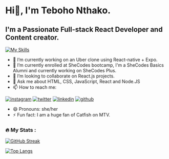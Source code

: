 # Hi👋, I'm Teboho Nthako.

## I'm a Passionate Full-stack React Developer and Content creator.

 
 


[![My Skills](https://skills.thijs.gg/icons?i=js,html,css,nodejs,react,git)](https://skills.thijs.gg)

<!--
**tebohonthako/tebohonthako** is a ✨ _special_ ✨ repository because its `README.md` (this file) appears on your GitHub profile.
-->


- 🔭 I’m currently working on an Uber clone using React-native + Expo.
- 🌱 I’m currently enrolled at SheCodes bootcamp, I'm a SheCodes Basics Alumni and currently working on SheCodes Plus.
- 👯 I’m looking to collaborate on React.js projects.
- 💬 Ask me about  HTML, CSS, JavaScript, React and Node.JS
- 📫 How to reach me: 
<!-- display the social media buttons in your README -->


   [![instagram](https://github.com/shikhar1020jais1/Git-Social/blob/master/Icons/Instagram.png (Instagram))][2]
   [![twitter](https://github.com/shikhar1020jais1/Git-Social/blob/master/Icons/Twitter.png (Twitter))][3]
   [![linkedin](https://github.com/shikhar1020jais1/Git-Social/blob/master/Icons/LinkedIn.png (LinkedIn))][4]
   [![github](https://github.com/shikhar1020jais1/Git-Social/blob/master/Icons/Github.png (Github))][5]

<!-- To Link your profile to the media buttons -->

  [2]: https://www.instagram.com/tebooo_n
  [3]: https://www.twitter.com/tebooo_n
  [4]: https://www.linkedin.com/in/tebohonthako/
  [5]: https://www.github.com/tebohonthako

- 😄 Pronouns: she/her
- ⚡ Fun fact: I am a huge fan of Catfish on MTV.


### :fire: My Stats :

[![GitHub Streak](http://github-readme-streak-stats.herokuapp.com?user=tebohonthako&theme=dark&border_radius=4.8&date_format=M%20j%5B%2C%20Y%5D)](https://git.io/streak-stats)


[![Top Langs](https://github-readme-stats.vercel.app/api/top-langs/?username=tebohonthako&layout=compact)](https://github.com/tebohonthako)



